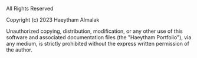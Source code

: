All Rights Reserved

Copyright (c) 2023 Haeytham Almalak

Unauthorized copying, distribution, modification, or any other use of this software and associated documentation files (the "Haeytham Portfolio"), via any medium, is strictly prohibited without the express written permission of the author.
